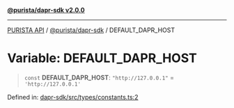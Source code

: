 [**@purista/dapr-sdk v2.0.0**](../README.md)

***

[PURISTA API](../../../packages.md) / [@purista/dapr-sdk](../README.md) / DEFAULT\_DAPR\_HOST

# Variable: DEFAULT\_DAPR\_HOST

> `const` **DEFAULT\_DAPR\_HOST**: `"http://127.0.0.1"` = `'http://127.0.0.1'`

Defined in: [dapr-sdk/src/types/constants.ts:2](https://github.com/puristajs/purista/blob/master/packages/dapr-sdk/src/types/constants.ts#L2)

